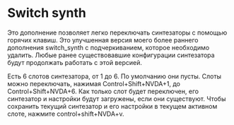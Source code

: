# Switch synth #

Это дополнение позволяет легко переключать синтезаторы с помощью горячих клавиш.
Это улучшенная версия моего более раннего дополнения switch_synth с подчеркиванием, которое необходимо удалить.
Любые ранее существовавшие конфигурации синтезатора будут продолжать работать с этой версией.

Есть 6 слотов синтезатора, от 1 до 6. По умолчанию они пусты.
Слоты можно переключать, нажимая Control+Shift+NVDA+1, до Control+Shift+NVDA+6.
Как только слот будет переключен, его синтезатор и настройки будут загружены, если они существуют.
Чтобы сохранить текущий синтезатор и его настройки в текущем активном слоте, нажмите control+shift+NVDA+v.
